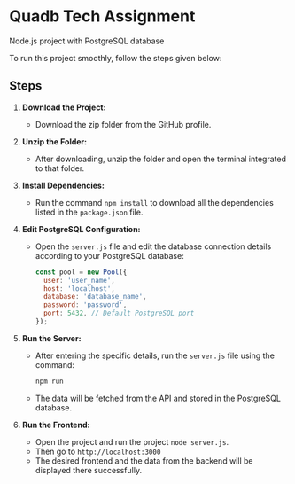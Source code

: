 # Quadb Tech Assignment

Node.js project with PostgreSQL database

To run this project smoothly, follow the steps given below:

## Steps

1. **Download the Project:**
   - Download the zip folder from the GitHub profile.

2. **Unzip the Folder:**
   - After downloading, unzip the folder and open the terminal integrated to that folder.

3. **Install Dependencies:**
   - Run the command `npm install` to download all the dependencies listed in the `package.json` file.

4. **Edit PostgreSQL Configuration:**
   - Open the `server.js` file and edit the database connection details according to your PostgreSQL database:
     ```javascript
     const pool = new Pool({
       user: 'user_name',
       host: 'localhost',
       database: 'database_name',
       password: 'password',
       port: 5432, // Default PostgreSQL port
     });
     ```

5. **Run the Server:**
   - After entering the specific details, run the `server.js` file using the command:
     ```sh
     npm run
     ```
   - The data will be fetched from the API and stored in the PostgreSQL database.

6. **Run the Frontend:**
   - Open the project and run the project `node server.js`.
   - Then go to `http://localhost:3000`
   - The desired frontend and the data from the backend will be displayed there successfully.
